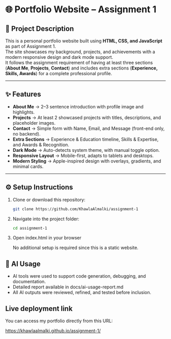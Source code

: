 # 🌐 Portfolio Website – Assignment 1

## 📖 Project Description
This is a personal portfolio website built using **HTML, CSS, and JavaScript** as part of Assignment 1.  
The site showcases my background, projects, and achievements with a modern responsive design and dark mode support.  
It follows the assignment requirement of having at least three sections (**About Me**, **Projects**, **Contact**) and includes extra sections (**Experience, Skills, Awards**) for a complete professional profile.

---

## ✨ Features
- **About Me** → 2–3 sentence introduction with profile image and highlights.  
- **Projects** → At least 2 showcased projects with titles, descriptions, and placeholder images.  
- **Contact** → Simple form with Name, Email, and Message (front-end only, no backend).  
- **Extra Sections** → Experience & Education timeline, Skills & Expertise, and Awards & Recognition.  
- **Dark Mode** → Auto-detects system theme, with manual toggle option.  
- **Responsive Layout** → Mobile-first, adapts to tablets and desktops.  
- **Modern Styling** → Apple-inspired design with overlays, gradients, and minimal cards.  

---

## ⚙️ Setup Instructions
1. Clone or download this repository:
   ```bash
   git clone https://github.com/KhawlaAlmalki/assignment-1
2. Navigate into the project folder:
   ```bash
   cd assignment-1
4. Open index.html in your browser
   
   No additional setup is required since this is a static website.


## 🤖 AI Usage
- AI tools were used to support code generation, debugging, and documentation.
- Detailed report available in docs/ai-usage-report.md
- All AI outputs were reviewed, refined, and tested before inclusion. 


## Live deployment link
You can access my portfolio directly from this URL:

https://khawlaalmalki.github.io/assignment-1/
